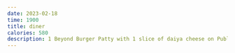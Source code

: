 ```yaml
---
date: 2023-02-18
time: 1900
title: diner
calories: 580
description: 1 Beyond Burger Patty with 1 slice of daiya cheese on Publix roll
---
```

